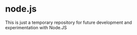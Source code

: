 # node.js
This is just a temporary repository for future development and experimentation with Node.JS
